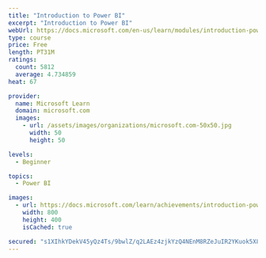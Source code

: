 ```yaml
---
title: "Introduction to Power BI"
excerpt: "Introduction to Power BI"
webUrl: https://docs.microsoft.com/en-us/learn/modules/introduction-power-bi/
type: course
price: Free
length: PT31M
ratings:
  count: 5812
  average: 4.734859
heat: 67

provider:
  name: Microsoft Learn
  domain: microsoft.com
  images:
    - url: /assets/images/organizations/microsoft.com-50x50.jpg
      width: 50
      height: 50

levels:
  - Beginner

topics:
  - Power BI

images:
  - url: https://docs.microsoft.com/learn/achievements/introduction-power-bi-social.png
    width: 800
    height: 400
    isCached: true

secured: "s1XIhkYDekV45yQz4Ts/9bwlZ/q2LAEz4zjkYzQ4NEnM8RZeJuIR2YKuok5X80tmstXwvK8YUs91BBk1DfSe0gl9sgXA5Xn3B/YtHnK2Xd83JaZsEI5a1oB1akfD06zaKhQsTcEq1pBXZ+ry2xvK2PolTrOo5z6OR5Wz+V9CI7IFrp4rYWlir2aJ10JjlKi9tv/DTK+JMBm0ug08VmPVdBswmlhXU9OHRd0rPFVrGt1ocIAI3DN2VvWxU+iroTyXPwa+0HdHss/oON9t7d9/Nhg7yGRGbLFKiINWDDVfDrtzVrdHs83VSq2rLkwpz+TunJ0fdvdn5LhP2/P1OCOESY6DNEexEQNrdyOtTN283qJlI3bpZNbVqqSqYUX1EJb+m1vfBvNqxWd0pWEevfRHQutmQHYcwZyLF09cFDZlWm4=;Lv9vMEZ3yOFZQY2UaMjPjA=="
---
```


